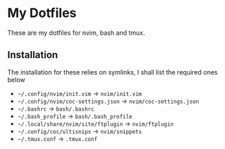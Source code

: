 # My Dotfiles
These are my dotfiles for nvim, bash and tmux.

## Installation
The installation for these relies on symlinks, I shall list the required ones below
 - `~/.config/nvim/init.vim` -> `nvim/init.vim`
 - `~/.config/nvim/coc-settings.json` -> `nvim/coc-settings.json`
 - `~/.bashrc` -> `bash/.bashrc`
 - `~/.bash_profile` -> `bash/.bash_profile`
 - `~/.local/share/nvim/site/ftplugin` -> `nvim/ftplugin`
 - `~/.config/coc/ultisnips` -> `nvim/snippets`
 - `~/.tmux.conf` -> `.tmux.conf`

